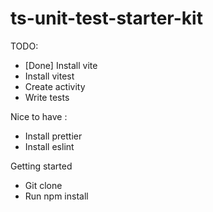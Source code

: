 # ts-unit-test-starter-kit


TODO:

- [Done] Install vite 
- Install vitest
- Create activity
- Write tests


Nice to have :
- Install prettier
- Install eslint


Getting started

- Git clone 
- Run npm install